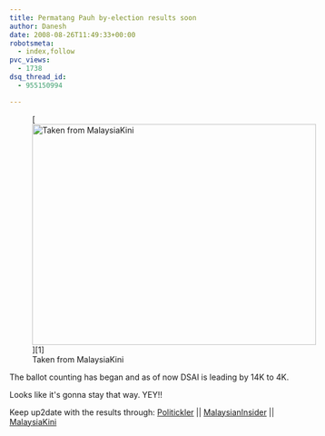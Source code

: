 ```yaml
---
title: Permatang Pauh by-election results soon
author: Danesh
date: 2008-08-26T11:49:33+00:00
robotsmeta:
  - index,follow
pvc_views:
  - 1738
dsq_thread_id:
  - 955150994

---
```

<figure id="attachment_846" aria-describedby="caption-attachment-846" style="width: 500px" class="wp-caption alignnone">[<img loading="lazy" class="size-medium wp-image-846" title="permatang_pauh_big_map" src="/wp-content/uploads/2008/08/permatang_pauh_big_map-500x389.gif" alt="Taken from MalaysiaKini" width="500" height="389" srcset="/wp-content/uploads/2008/08/permatang_pauh_big_map-500x389.gif 500w, /wp-content/uploads/2008/08/permatang_pauh_big_map.gif 800w" sizes="(max-width: 500px) 100vw, 500px" />][1]<figcaption id="caption-attachment-846" class="wp-caption-text">Taken from MalaysiaKini</figcaption></figure>

The ballot counting has began and as of now DSAI is leading by 14K to 4K.

Looks like it's gonna stay that way. YEY!!

Keep up2date with the results through: [Politickler][2] || [MalaysianInsider][3] || [MalaysiaKini][4]

 [1]: /wp-content/uploads/2008/08/permatang_pauh_big_map.gif
 [2]: http://politickler.com/
 [3]: http://m.themalaysianinsider.com/
 [4]: http://www1.malaysiakini.com/